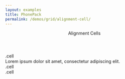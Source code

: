 ```yaml
---
layout: examples
title: PhonePack
permalink: /demos/grid/alignment-cell/
---
```


<header class="header header--shadow">
      <div class="header__title">Alignment Cells</div>
</header>
    
<section class="content has-header">
<div class="row row--gutters">
            <div class="cell cell--top">
                <div class="Demo">.cell</div>
            </div>
            <div class="cell">
                <div class="Demo">Lorem ipsum dolor sit amet, consectetur adipiscing elit.</div>
            </div>
            <div class="cell cell--center">
                <div class="Demo">.cell</div>
            </div>
            <div class="cell cell--bottom">
                <div class="Demo">.cell</div>
            </div>
</div>
</section>
  

      